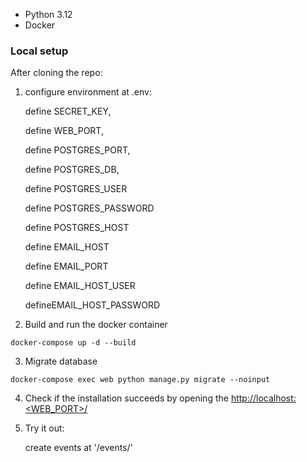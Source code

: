 
- Python 3.12
- Docker  

### Local setup

After cloning the repo:

1. configure environment at .env:

   define SECRET_KEY,

   define WEB_PORT,

   define POSTGRES_PORT,

   define POSTGRES_DB, 

   define POSTGRES_USER

   define POSTGRES_PASSWORD

   define POSTGRES_HOST

   define EMAIL_HOST
   
   define EMAIL_PORT
   
   define EMAIL_HOST_USER

   defineEMAIL_HOST_PASSWORD

2. Build and run the docker container

```
docker-compose up -d --build    
```

3. Migrate database

```
docker-compose exec web python manage.py migrate --noinput
```

4. Check if the installation succeeds by opening the [http://localhost:<WEB_PORT>/]() 

5. Try it out:

   create events at '/events/'


